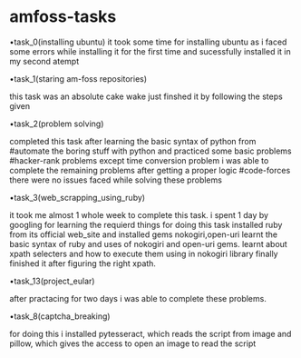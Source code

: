 # amfoss-tasks
•task_0(installing ubuntu)
it took some time for installing ubuntu as i faced some errors while installing it for the first time and sucessfully installed it in my second atempt
 
•task_1(staring am-foss repositories)

this task was an absolute cake wake just finshed it by following the steps given

•task_2(problem solving)

completed this task after learning the basic syntax of python from  #automate the boring stuff with python and practiced some basic problems
#hacker-rank problems
except time conversion problem i was able to complete the remaining problems after getting a proper logic
#code-forces
there were no issues faced while solving these problems 

•task_3(web_scrapping_using_ruby)

it took me almost 1 whole week to complete this task. i spent 1 day by googling for learning the requierd things for doing this task
installed ruby  from its official web_site and installed gems nokogiri,open-uri learnt the basic syntax of ruby and  uses of nokogiri and open-uri gems. learnt about xpath selecters and how to execute them using in nokogiri library finally finished it after figuring the right xpath.

•task_13(project_eular)

after practacing for two days i was able to complete these problems.

•task_8(captcha_breaking)

for doing this i installed pytesseract, which reads the script from image and pillow, which gives the access to open an image to read the script

 
